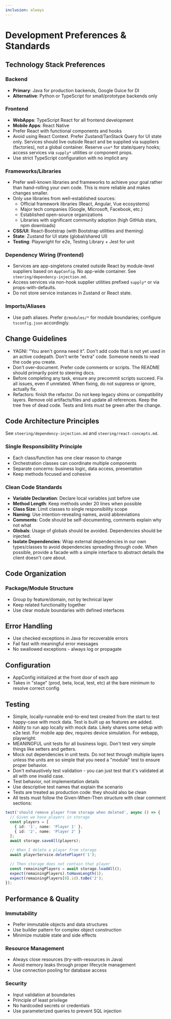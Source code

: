 ```yaml
---
inclusion: always
---
```


# Development Preferences & Standards

## Technology Stack Preferences

### Backend

- **Primary**: Java for production backends, Google Guice for DI
- **Alternative**: Python or TypeScript for small/prototype backends only

### Frontend

- **WebApps**: TypeScript React for all frontend development
- **Mobile Apps**: React Native
- Prefer React with functional components and hooks
- Avoid using React Context. Prefer Zustand/TanStack Query for UI state only. Services should live outside React and be supplied via suppliers (factories), not a global container. Reserve `use*` for state/query hooks; access services via `supply*` utilities or component props.
- Use strict TypeScript configuration with no implicit any

### Frameworks/Libraries
- Prefer well-known libraries and frameworks to achieve your goal rather than hand-rolling your own code. This is more reliable and makes changes smaller.
- Only use libraries from well-established sources:
  - Official framework libraries (React, Angular, Vue ecosystems)
  - Major tech companies (Google, Microsoft, Facebook, etc.)
  - Established open-source organizations
  - Libraries with significant community adoption (high GitHub stars, npm downloads)
- **CSS/UI**: React-Bootstrap (with Bootstrap utilities and theming)
- **State**: Zustand for UI state (global/shared UI)
- **Testing**: Playwright for e2e, Testing Library + Jest for unit

### Dependency Wiring (Frontend)

- Services are app-singletons created outside React by module-level suppliers based on `AppConfig`. No app-wide container. See `steering/dependency-injection.md`.
- Access services via non-hook supplier utilities prefixed `supply*` or via props-with-defaults.
- Do not store service instances in Zustand or React state.

### Imports/Aliases

- Use path aliases. Prefer `@/modules/*` for module boundaries; configure `tsconfig.json` accordingly.

## Change Guidelines
- YAGNI: "You aren't gonna need it". Don't add code that is not yet used in an active codepath. Don't write "extra" code. Someone needs to read the code you create.
- Don't over-document. Prefer code comments or scripts. The README should primarily point to steering docs.
- Before completing any task, ensure any precommit scripts succeed. Fix all issues, even if unrelated. When fixing, do not suppress or ignore, actually fix. 
- Refactors: finish the refactor. Do not keep legacy shims or compatibility layers. Remove old artifacts/files and update all references. Keep the tree free of dead code. Tests and lints must be green after the change.

## Code Architecture Principles

See `steering/dependency-injection.md` and `steering/react-concepts.md`.

### Single Responsibility Principle

- Each class/function has one clear reason to change
- Orchestration classes can coordinate multiple components
- Separate concerns: business logic, data access, presentation
- Keep methods focused and cohesive

### Clean Code Standards

- **Variable Declaration**: Declare local variables just before use
- **Method Length**: Keep methods under 20 lines when possible
- **Class Size**: Limit classes to single responsibility scope
- **Naming**: Use intention-revealing names, avoid abbreviations
- **Comments**: Code should be self-documenting, comments explain why not what
- **Globals**: Usage of globals should be avoided. Dependencies should be injected.
- **Isolate Dependencies**: Wrap external dependencies in our own types/classes to avoid dependencies spreading through code. When possible, provide a facade with a simple interface to abstract details the client doesn't care about. 

## Code Organization

### Package/Module Structure

- Group by feature/domain, not by technical layer
- Keep related functionality together
- Use clear module boundaries with defined interfaces

## Error Handling

- Use checked exceptions in Java for recoverable errors
- Fail fast with meaningful error messages
- No swallowed exceptions - always log or propagate

## Configuration

- AppConfig initialized at the front door of each app
- Takes in "stage" (prod, beta, local, test, etc) at the bare minimum to resolve correct config

## Testing

- Simple, locally-runnable end-to-end test created from the start to test happy-case with mock data. Test is built up as features are added.
- Ability to run app locally with mock data. Likely shares some setup with e2e test. For mobile app dev, requires device simulation. For webapp, playwright.
- MEANINGFUL unit tests for all business logic. Don't test very simple things like setters and getters.
- Mock out dependencies in unit tests. Do not test through multiple layers unless the units are so simple that you need a "module" test to ensure proper behavior.
- Don't exhaustively test validation - you can just test that it's validated at all with one invalid case.
- Test behavior, not implementation details
- Use descriptive test names that explain the scenario
- Tests are treated as production code: they should also be clean
- All tests must follow the Given-When-Then structure with clear comment sections:

```typescript
test('should remove player from storage when deleted', async () => {
  // Given we have players in storage
  const players = [
    { id: '1', name: 'Player 1' },
    { id: '2', name: 'Player 2' }
  ];
  await storage.saveAll(players);

  // When I delete a player from storage
  await playerService.deletePlayer('1');

  // Then storage does not contain that player
  const remainingPlayers = await storage.loadAll();
  expect(remainingPlayers).toHaveLength(1);
  expect(remainingPlayers[0].id).toBe('2');
});
```

## Performance & Quality

### Immutability

- Prefer immutable objects and data structures
- Use builder pattern for complex object construction
- Minimize mutable state and side effects

### Resource Management

- Always close resources (try-with-resources in Java)
- Avoid memory leaks through proper lifecycle management
- Use connection pooling for database access

### Security

- Input validation at boundaries
- Principle of least privilege
- No hardcoded secrets or credentials
- Use parameterized queries to prevent SQL injection
